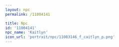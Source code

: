 ```yaml
---
layout: npc
permalink: /11004141

title: Npc
id: '11004141'
npc_name: 'Kaitlyn'
icon_url: 'portrait/npc/11003146_f_caitlyn_p.png'
---
```


